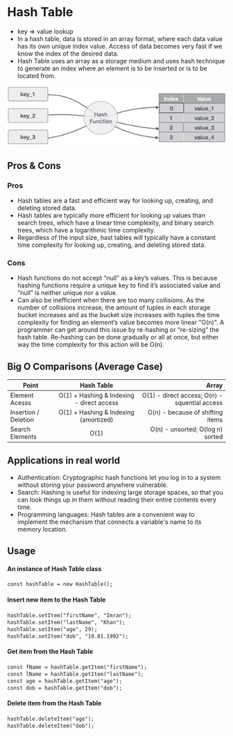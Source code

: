 # Hash Table
- key => value lookup
- In a hash table, data is stored in an array format, where each data value has its own unique index value. Access of data becomes very fast if we know the index of the desired data.
- Hash Table uses an array as a storage medium and uses hash technique to generate an index where an element is to be inserted or is to be located from.

<p align="center">
  <img src="../assets/images/hash-table.jpg" />
</p>


## Pros & Cons

### Pros
- Hash tables are a fast and efficient way for looking up, creating, and deleting stored data.
- Hash tables are typically more efficient for looking up values than search trees, which have a linear time complexity, and binary search trees, which have a logarithmic time complexity.
- Regardless of the input size, hast tables will typically have a constant time complexity for looking up, creating, and deleting stored data.

### Cons
- Hash functions do not accept “null” as a key’s values. This is because hashing functions require a unique key to find it’s associated value and “null” is neither unique nor a value.
- Can also be inefficient when there are too many collisions. As the number of collisions increase, the amount of tuples in each storage bucket increases and as the bucket size increases with tuples the time complexity for finding an element’s value becomes more linear "O(n)". A programmer can get around this issue by re-hashing or “re-sizing” the hash table. Re-hashing can be done gradually or all at once, but either way the time complexity for this action will be O(n).


## Big O Comparisons (Average Case)

| Point                |                Hash Table                 |                                         Array |
| -------------------- | :---------------------------------------: | --------------------------------------------: |
| Element Acesss       | O(1) + Hashing & Indexing - direct access | O(1) - direct access; O(n) - squential access |
| Insertion / Deletion |   O(1) + Hashing & Indexing (amortized)   |              O(n) - because of shifting items |
| Search Elements      |                   O(1)                    |              O(n) - unsorted; O(log n) sorted |


## Applications in real world
- Authentication: Cryptographic hash functions let you log in to a system without storing your password anywhere vulnerable.
- Search: Hashing is useful for indexing large storage spaces, so that you can look things up in them without reading their entire contents every time.
- Programming languages: Hash tables are a convenient way to implement the mechanism that connects a variable's name to its memory location.


## Usage
#### An instance of Hash Table class
```
const hashTable = new HashTable();
```

#### Insert new item to the Hash Table
```
hashTable.setItem("firstName", "Imran");
hashTable.setItem("lastName", "Khan");
hashTable.setItem("age", 29);
hashTable.setItem("dob", "19.01.1992");
```

#### Get item from the Hash Table
```
const fName = hashTable.getItem("firstName");
const lName = hashTable.getItem("lastName");
const age = hashTable.getItem("age");
const dob = hashTable.getItem("dob");
```

#### Delete item from the Hash Table
```
hashTable.deleteItem("age");
hashTable.deleteItem("dob");
```
